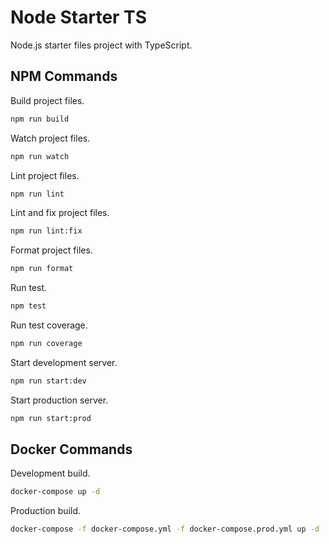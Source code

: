 # Node Starter TS

Node.js starter files project with TypeScript.

## NPM Commands

Build project files.

```bash
npm run build
```

Watch project files.

```bash
npm run watch
```

Lint project files.

```bash
npm run lint
```

Lint and fix project files.

```bash
npm run lint:fix
```

Format project files.

```bash
npm run format
```

Run test.

```bash
npm test
```

Run test coverage.

```bash
npm run coverage
```

Start development server.

```bash
npm run start:dev
```

Start production server.

```bash
npm run start:prod
```

## Docker Commands

Development build.

```bash
docker-compose up -d
```

Production build.

```bash
docker-compose -f docker-compose.yml -f docker-compose.prod.yml up -d
```
